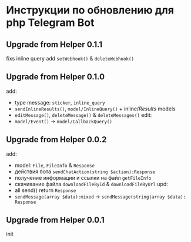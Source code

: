 Инструкции по обновлению для php Telegram Bot
=========================================

Upgrade from Helper 0.1.1
-----------------------
fixs inline query
add `setWebhook()` & `deleteWebhook()`

Upgrade from Helper 0.1.0
-----------------------
add:
- type message: `sticker`, `inline_query`
- `sendInlineResults()`, `model/InlineQuery()` + inline/*Results* models
- `editMessage()`, `deleteMessage()` & `deleteMessages()`
edit:
- `model/Event()` → `model/CallbackQuery()`

Upgrade from Helper 0.0.2
-----------------------
add:
- model: `File`, `FileInfo` & `Response`
- действия бота `sendChatAction(string $action):Response`
- получение информации и ссылки на файл `getFileInfo`
- скачивание файла `downloadFileById` & `downloadFileByUrl`
upd:
- all send() return `Response`
- `sendMessage(array $data):mixed` → `sendMessage(string|array $data): Response`

Upgrade from Helper 0.0.1
-----------------------
init